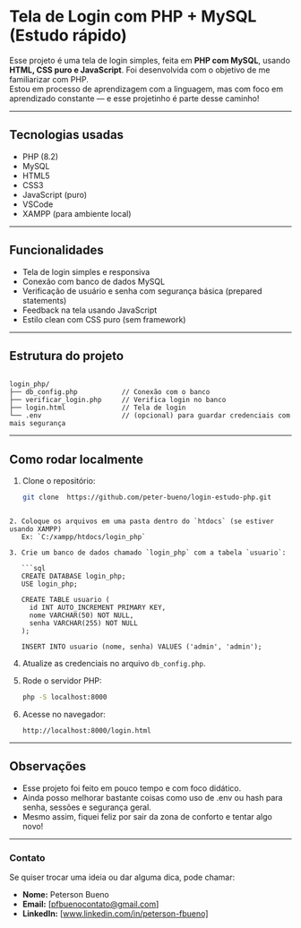 # Tela de Login com PHP + MySQL (Estudo rápido)

Esse projeto é uma tela de login simples, feita em **PHP com MySQL**, usando **HTML, CSS puro e JavaScript**. Foi desenvolvida com o objetivo de me familiarizar com PHP.  
Estou em processo de aprendizagem com a linguagem, mas com foco em aprendizado constante — e esse projetinho é parte desse caminho!

---

##  Tecnologias usadas

- PHP (8.2)
- MySQL
- HTML5
- CSS3
- JavaScript (puro)
- VSCode
- XAMPP (para ambiente local)

---

##  Funcionalidades

- Tela de login simples e responsiva
- Conexão com banco de dados MySQL
- Verificação de usuário e senha com segurança básica (prepared statements)
- Feedback na tela usando JavaScript
- Estilo clean com CSS puro (sem framework)

---

## Estrutura do projeto

```

login_php/
├── db_config.php           // Conexão com o banco
├── verificar_login.php     // Verifica login no banco
├── login.html              // Tela de login
└── .env                    // (opcional) para guardar credenciais com mais segurança

```

---

## Como rodar localmente

1. Clone o repositório:
   ```bash
   git clone  https://github.com/peter-bueno/login-estudo-php.git
```

2. Coloque os arquivos em uma pasta dentro do `htdocs` (se estiver usando XAMPP)
   Ex: `C:/xampp/htdocs/login_php`

3. Crie um banco de dados chamado `login_php` com a tabela `usuario`:

   ```sql
   CREATE DATABASE login_php;
   USE login_php;

   CREATE TABLE usuario (
     id INT AUTO_INCREMENT PRIMARY KEY,
     nome VARCHAR(50) NOT NULL,
     senha VARCHAR(255) NOT NULL
   );

   INSERT INTO usuario (nome, senha) VALUES ('admin', 'admin');
   ```

4. Atualize as credenciais no arquivo `db_config.php`.

5. Rode o servidor PHP:

   ```bash
   php -S localhost:8000
   ```

6. Acesse no navegador:

   ```
   http://localhost:8000/login.html
   ```

---

##  Observações

* Esse projeto foi feito em pouco tempo e com foco didático.
* Ainda posso melhorar bastante coisas como uso de .env ou hash para senha, sessões e segurança geral.
* Mesmo assim, fiquei feliz por sair da zona de conforto e tentar algo novo!


---

###  Contato

Se quiser trocar uma ideia ou dar alguma dica, pode chamar:

* **Nome:** Peterson Bueno
* **Email:** \[pfbuenocontato@gmail.com]
* **LinkedIn:** \[www.linkedin.com/in/peterson-fbueno]

